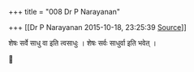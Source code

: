 +++
title = "008 Dr P Narayanan"

+++
[[Dr P Narayanan	2015-10-18, 23:25:39 [Source](https://groups.google.com/g/samskrita/c/GCiBeY4mCxk)]]



शेषः सर्वे साधु वा इति त्वसाधुः । शेषः सर्वः साधुर्वा इति भवेत् ।



